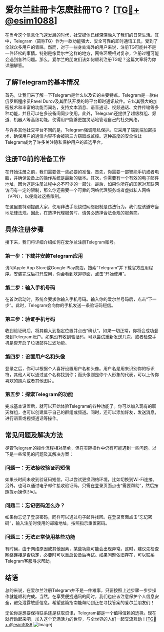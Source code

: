 # 爱尔兰註冊卡怎麽註冊TG？ [[TG💪+ @esim1088](https://t.me/s/esim1088)]

在当今这个信息化飞速发展的时代，社交媒体已经深深融入了我们的日常生活。其中，Telegram（简称TG）作为一款功能强大、安全可靠的即时通讯工具，受到了全球众多用户的青睐。然而，对于一些身处海外的用户来说，注册TG可能并不是一件轻松的事情。特别是像爱尔兰这样的地方，网络环境相对复杂，注册过程可能会遇到各种问题。那么，爱尔兰的朋友们该如何顺利注册TG呢？这篇文章将为你详细解答。

## 了解Telegram的基本情况

首先，让我们来了解一下Telegram是什么以及它的主要特点。Telegram是一款由俄罗斯程序员Pavel Durov及其团队开发的跨平台即时通讯软件。它以其强大的加密技术和丰富的功能而闻名，支持文本消息、语音通话、视频通话、文件传输等多种功能，并且可以在多设备间同步使用。此外，Telegram还提供了超级群组、频道、机器人等高级功能，使得用户能够更加灵活地管理自己的社交网络。

与许多其他社交平台不同的是，Telegram强调隐私保护。它采用了端到端加密技术，确保用户的通信内容不会被第三方窃取或监控。这种高度的安全性让Telegram成为了许多关注隐私保护用户的首选平台。

## 注册TG前的准备工作

在开始注册之前，我们需要做一些必要的准备。首先，你需要一部智能手机或者电脑，并确保设备上的操作系统是最新的版本。其次，你需要有一个有效的电子邮件地址，因为这是注册过程中必不可少的一部分。最后，如果你所在的国家对互联网访问有一定的限制，那么你还需要一个可靠的网络代理服务或者虚拟私人网络（VPN），以便绕过这些限制。

在这里要特别提醒大家，使用非法手段绕过网络限制是违法行为，我们应该遵守当地法律法规。因此，在选择代理服务时，请务必选择合法合规的服务商。

## 具体注册步骤

接下来，我们将详细介绍如何在爱尔兰注册Telegram账号。

### 第一步：下载并安装Telegram应用

访问Apple App Store或Google Play商店，搜索“Telegram”并下载官方应用程序。安装完成后打开应用，你会看到欢迎界面，点击“开始使用”。

### 第二步：输入手机号码

在首次启动时，系统会要求你输入手机号码。输入你的爱尔兰号码后，点击“下一步”。此时，Telegram会向你的手机发送一条验证码短信。

### 第三步：验证手机号码

收到验证码后，将其输入到指定位置并点击“确认”。如果一切正常，你将会成功登录到Telegram账户。如果没有收到验证码，可以尝试重新发送几次，或者检查手机是否开启了垃圾邮件过滤功能。

### 第四步：设置用户名和头像

登录之后，你可以根据个人喜好设置用户名和头像。用户名是用来识别你的标识符，其他人可以通过这个名称找到你；而头像则是你个人形象的代表，可以上传你喜欢的照片或者其他图片。

### 第五步：探索Telegram的功能

完成基本设置后，就可以开始体验Telegram的各种功能了。你可以加入现有的聊天群组，也可以创建属于自己的群组或频道。同时，还可以添加好友，发送消息，进行语音或视频通话等操作。

## 常见问题及解决方法

尽管Telegram的操作流程相对简单，但在实际操作中仍有可能遇到一些问题。以下是一些常见的问题及其解决方案：

### 问题一：无法接收验证码短信

如果长时间未收到验证码短信，可以尝试更换网络环境，比如切换到Wi-Fi连接。另外，也可以通过电子邮件接收验证码，只需在登录页面点击“需要帮助”，然后按照提示操作即可。

### 问题二：忘记密码怎么办？

如果你忘记了登录密码，同样可以通过电子邮件找回。在登录页面点击“忘记密码”，输入注册时使用的邮箱地址，按照指示重置密码。

### 问题三：无法正常使用某些功能

有时候，由于网络原因或其他因素，某些功能可能会出现异常。这时，建议先检查网络连接是否稳定，必要时可以重启设备后再试。如果问题依旧存在，可以联系Telegram客服寻求帮助。

## 结语

总的来说，在爱尔兰注册Telegram并不是一件难事，只要按照上述步骤一步步操作就能顺利完成。当然，在享受便捷通讯的同时，我们也应该注意保护个人信息安全，避免泄露敏感信息。希望这篇指南能帮助到正在寻找答案的爱尔兰朋友们！

无论你是想要保持联系还是获取资讯，Telegram都是一个值得信赖的选择。现在就行动起来吧，加入这个充满活力的世界，与全世界的人们一起交流互动！[[TG💪+ @esim1088](https://t.me/s/esim1088) ![Image](https://i.postimg.cc/4NQfJmqS/Snipaste-2025-05-13-00-14-12.png)]